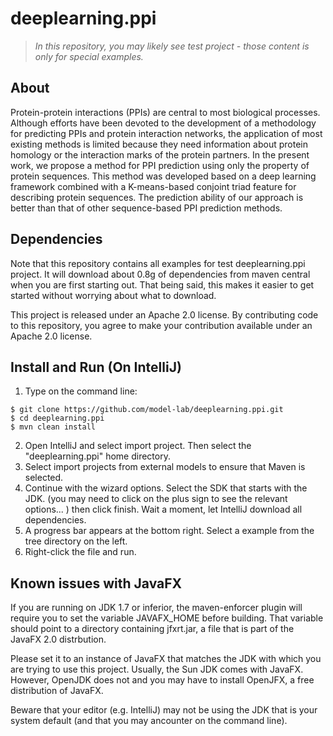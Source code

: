 # deeplearning.ppi

>*In this repository, you may likely see test project - those content is only for special examples.*

## About

Protein-protein interactions (PPIs) are central to most biological processes. Although efforts have been devoted to the development of a methodology for predicting PPIs and protein interaction networks, the application of most existing methods is limited because they need information about protein homology or the interaction marks of the protein partners. In the present work, we propose a method for PPI prediction using only the property of protein sequences. This method was developed based on a deep learning framework combined with a K-means-based conjoint triad feature for describing protein sequences. The prediction ability of our approach is better than that of other sequence-based PPI prediction methods.

## Dependencies
Note that this repository contains all examples for test deeplearning.ppi project. It will download about 0.8g of dependencies from maven central when you are first starting out. That being said, this makes it easier to get started without worrying about what to download. 

This project is released under an Apache 2.0 license. By contributing code to this repository, you agree to make your contribution available under an Apache 2.0 license.

## Install and Run (On IntelliJ)

1. Type on the command line:

```
$ git clone https://github.com/model-lab/deeplearning.ppi.git
$ cd deeplearning.ppi
$ mvn clean install
```

2. Open IntelliJ and select import project. Then select the "deeplearning.ppi" home directory.
3. Select import projects from external models to ensure that Maven is selected.
4. Continue with the wizard options. Select the SDK that starts with the JDK. (you may need to click on the plus sign to see the relevant options... ) then click finish. Wait a moment, let IntelliJ download all dependencies.
5. A progress bar appears at the bottom right. Select a example from the tree directory on the left.
6. Right-click the file and run.

## Known issues with JavaFX

If you are running on JDK 1.7 or inferior, the maven-enforcer plugin will require you to set the variable JAVAFX_HOME before building. That variable should point to a directory containing jfxrt.jar, a file that is part of the JavaFX 2.0 distrbution.

Please set it to an instance of JavaFX that matches the JDK with which you are trying to use this project. Usually, the Sun JDK comes with JavaFX. However, OpenJDK does not and you may have to install OpenJFX, a free distribution of JavaFX.

Beware that your editor (e.g. IntelliJ) may not be using the JDK that is your system default (and that you may ancounter on the command line).
